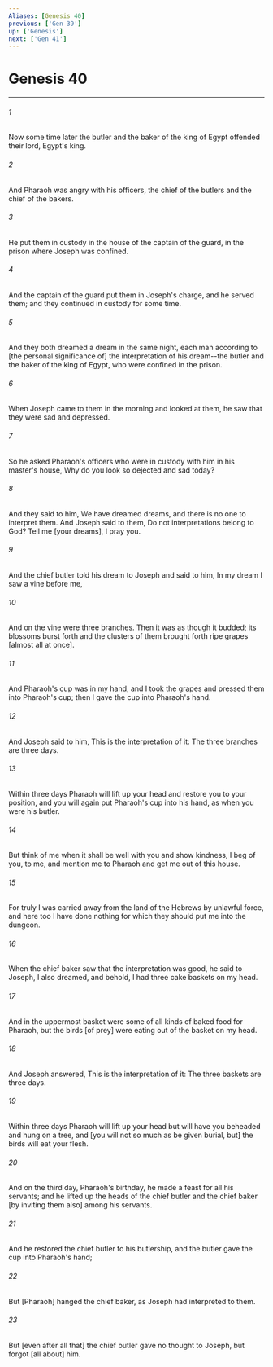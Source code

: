 ```yaml
---
Aliases: [Genesis 40]
previous: ['Gen 39']
up: ['Genesis']
next: ['Gen 41']
---
```

# Genesis 40

***

###### 1 

Now some time later the butler and the baker of the king of Egypt offended their lord, Egypt's king. 

###### 2 

And Pharaoh was angry with his officers, the chief of the butlers and the chief of the bakers. 

###### 3 

He put them in custody in the house of the captain of the guard, in the prison where Joseph was confined. 

###### 4 

And the captain of the guard put them in Joseph's charge, and he served them; and they continued in custody for some time. 

###### 5 

And they both dreamed a dream in the same night, each man according to [the personal significance of] the interpretation of his dream--the butler and the baker of the king of Egypt, who were confined in the prison. 

###### 6 

When Joseph came to them in the morning and looked at them, he saw that they were sad and depressed. 

###### 7 

So he asked Pharaoh's officers who were in custody with him in his master's house, Why do you look so dejected and sad today? 

###### 8 

And they said to him, We have dreamed dreams, and there is no one to interpret them. And Joseph said to them, Do not interpretations belong to God? Tell me [your dreams], I pray you. 

###### 9 

And the chief butler told his dream to Joseph and said to him, In my dream I saw a vine before me, 

###### 10 

And on the vine were three branches. Then it was as though it budded; its blossoms burst forth and the clusters of them brought forth ripe grapes [almost all at once]. 

###### 11 

And Pharaoh's cup was in my hand, and I took the grapes and pressed them into Pharaoh's cup; then I gave the cup into Pharaoh's hand. 

###### 12 

And Joseph said to him, This is the interpretation of it: The three branches are three days. 

###### 13 

Within three days Pharaoh will lift up your head and restore you to your position, and you will again put Pharaoh's cup into his hand, as when you were his butler. 

###### 14 

But think of me when it shall be well with you and show kindness, I beg of you, to me, and mention me to Pharaoh and get me out of this house. 

###### 15 

For truly I was carried away from the land of the Hebrews by unlawful force, and here too I have done nothing for which they should put me into the dungeon. 

###### 16 

When the chief baker saw that the interpretation was good, he said to Joseph, I also dreamed, and behold, I had three cake baskets on my head. 

###### 17 

And in the uppermost basket were some of all kinds of baked food for Pharaoh, but the birds [of prey] were eating out of the basket on my head. 

###### 18 

And Joseph answered, This is the interpretation of it: The three baskets are three days. 

###### 19 

Within three days Pharaoh will lift up your head but will have you beheaded and hung on a tree, and [you will not so much as be given burial, but] the birds will eat your flesh. 

###### 20 

And on the third day, Pharaoh's birthday, he made a feast for all his servants; and he lifted up the heads of the chief butler and the chief baker [by inviting them also] among his servants. 

###### 21 

And he restored the chief butler to his butlership, and the butler gave the cup into Pharaoh's hand; 

###### 22 

But [Pharaoh] hanged the chief baker, as Joseph had interpreted to them. 

###### 23 

But [even after all that] the chief butler gave no thought to Joseph, but forgot [all about] him.
